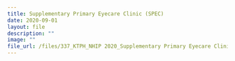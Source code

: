 ```yaml
---
title: Supplementary Primary Eyecare Clinic (SPEC)
date: 2020-09-01
layout: file
description: ""
image: ""
file_url: /files/337_KTPH_NHIP 2020_Supplementary Primary Eyecare Clinic-combined.pdf
---
```

